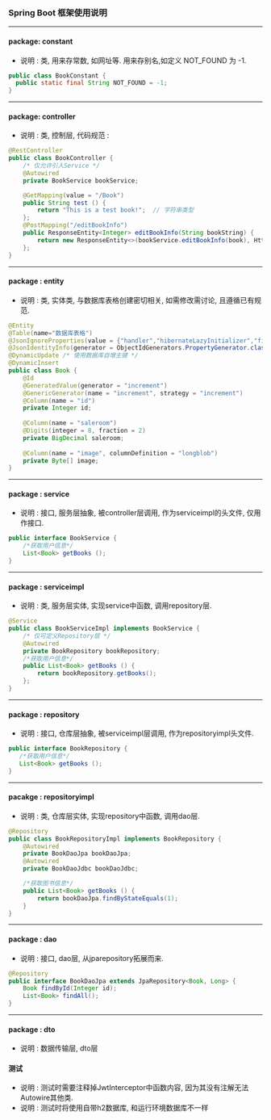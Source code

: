 ### Spring Boot 框架使用说明

-----
#### package: constant
* 说明 : 类, 用来存常数, 如网址等. 用来存别名,如定义 NOT_FOUND 为 -1.
```JAVA
public class BookConstant {
  public static final String NOT_FOUND = -1;   
}
```

----
#### package: controller
* 说明 : 类, 控制层, 代码规范 :
```JAVA
@RestController
public class BookController {
    /* 仅允许引入Service */
    @Autowired
    private BookService bookService;

    @GetMapping(value = "/Book")
    public String test () {
        return "This is a test book!";  // 字符串类型
    };
    @PostMapping("/editBookInfo")
    public ResponseEntity<Integer> editBookInfo(String bookString) {
        return new ResponseEntity<>(bookService.editBookInfo(book), HttpStatus.OK);
    };
}
```
  
----
#### package : entity
* 说明 : 类, 实体类, 与数据库表格创建密切相关, 如需修改需讨论, 且遵循已有规范.
```JAVA
@Entity
@Table(name="数据库表格")
@JsonIgnoreProperties(value = {"handler","hibernateLazyInitializer","fieldHandler"}) /* 防止循环引用 */
@JsonIdentityInfo(generator = ObjectIdGenerators.PropertyGenerator.class,property = "id")
@DynamicUpdate /* 使用数据库自增主键 */
@DynamicInsert
public class Book {
    @Id
    @GeneratedValue(generator = "increment")
    @GenericGenerator(name = "increment", strategy = "increment")
    @Column(name = "id")
    private Integer id;
    
    @Column(name = "saleroom")
    @Digits(integer = 8, fraction = 2)
    private BigDecimal saleroom;
    
    @Column(name = "image", columnDefinition = "longblob")
    private Byte[] image;
}
```
----
#### package : service
* 说明 : 接口, 服务层抽象, 被controller层调用, 作为serviceimpl的头文件, 仅用作接口.
```JAVA
public interface BookService {
    /*获取用户信息*/
    List<Book> getBooks ();
}
```

----
#### package : serviceimpl
* 说明 : 类, 服务层实体, 实现service中函数, 调用repository层.
```JAVA
@Service
public class BookServiceImpl implements BookService {
    /* 仅可定义Repository层 */
    @Autowired
    private BookRepository bookRepository;
    /*获取用户信息*/
    public List<Book> getBooks () {
        return bookRepository.getBooks();
    };
}
```

----
#### package : repository
* 说明 : 接口, 仓库层抽象, 被serviceimpl层调用, 作为repositoryimpl头文件.
```JAVA
public interface BookRepository {
   /*获取用户信息*/
   List<Book> getBooks ();
}
```

----
#### pacakge : repositoryimpl
* 说明 : 类, 仓库层实体, 实现repository中函数, 调用dao层.
```JAVA
@Repository
public class BookRepositoryImpl implements BookRepository {
    @Autowired
    private BookDaoJpa bookDaoJpa;
    @Autowired
    private BookDaoJdbc bookDaoJdbc;

    /*获取图书信息*/
    public List<Book> getBooks () {
        return bookDaoJpa.findByStateEquals(1);
    }
}
``` 

----
#### package : dao
* 说明 : 接口, dao层, 从jparepository拓展而来.
```JAVA
@Repository
public interface BookDaoJpa extends JpaRepository<Book, Long> {
    Book findById(Integer id);
    List<Book> findAll();
}
```

----
#### package : dto
* 说明 : 数据传输层, dto层

#### 测试
* 说明 : 测试时需要注释掉JwtInterceptor中函数内容, 因为其没有注解无法Autowire其他类.
* 说明 : 测试时将使用自带h2数据库, 和运行环境数据库不一样

